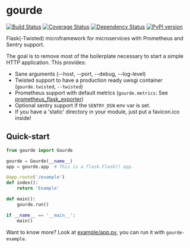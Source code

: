# gourde

[![Build Status](https://travis-ci.org/criteo/gourde.svg?branch=master)](https://travis-ci.org/criteo/gourde)
[![Coverage Status](https://coveralls.io/repos/github/criteo/gourde/badge.svg)](https://coveralls.io/github/criteo/gourde?branch=master)
[![Dependency Status](https://gemnasium.com/badges/github.com/criteo/gourde.svg)](https://gemnasium.com/github.com/criteo/gourde)
[![PyPI version](https://badge.fury.io/py/gourde.svg)](https://badge.fury.io/py/gourde)

Flask(-Twisted) microframework for microservices with Prometheus and Sentry support.

The goal is to remove most of the boilerplate necessary to start a simple HTTP application.
This provides:
* Sane arguments (--host, --port, --debug, --log-level)
* Twisted support to have a production ready uwsgi container (`gourde.twisted`, `--twisted`)
* Prometheus support with default metrics (`gourde.metrics`: See [prometheus_flask_exporter](https://github.com/rycus86/prometheus_flask_exporter))
* Optional sentry support if the `SENTRY_DSN` env var is set.
* If you have a 'static' directory in your module, just put a favicon.ico inside!

## Quick-start
```python
from gourde import Gourde

gourde = Gourde(__name__)
app = gourde.app  # This is a flask.Flask() app.

@app.route('/example')
def index():
    return 'Example'

def main():
    gourde.run()

if __name__ == '__main__':
    main()
```

Want to know more? Look at [example/app.py](example/app.py), you can run it with `gourde-example`.

